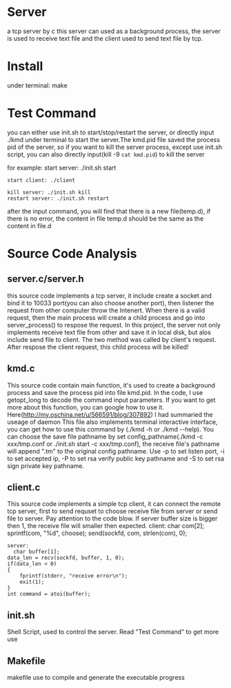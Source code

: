 Server
======

  a tcp server by c
  this server can used as a background process, the server is used to receive text file and the client used to send text file by tcp.
  

Install
=======
under terminal:
  make


Test Command
============
  you can either use init.sh to start/stop/restart the server, or directly input ./kmd under terminal to start the server.The kmd.pid file saved the process pid of the server, so if you want to kill the server process, except use init.sh script, you can also directly input(kill -9 `cat kmd.pid`) to kill the server
  
  for example:
    start server:  ./init.sh start
    
    start client: ./client
    
    kill server: ./init.sh kill
    restart server: ./init.sh restart

  after the input command, you will find that there is a new file(temp.d), if there is no error, the content in file temp.d should be the same as the content in file.d

Source Code Analysis
====================
server.c/server.h
-----------------
  this source code implements a tcp server, it include create a socket and bind it to 10033 port(you can also choose another port), then listener the request from other computer throw the Intenert. When there is a valid request, then the main process will create a child process and  go into server_process() to respose the request.
  In this project, the server not only implements receive text file from other and save it in local disk, but alos include send file to client. The two method was called by client's request. After respose the client request, this child process will be killed!

kmd.c
-----
  This source code contain main function, it's used to create a background process and save the process pid into file kmd.pid. In the code, I use getopt_long to decode the command input parameters. If you want to get more about this function, you can google how to use it. Here(http://my.oschina.net/u/566591/blog/307892) I had summaried the useage of daemon
  This file also implements terminal interactive interface, you can get how to use this command by (./kmd -h or ./kmd --help).
  You can choose the save file pathname by set config_pathname(./kmd -c xxx/tmp.conf or ./init.sh start -c xxx/tmp.conf), the receive file's pathname will append ".tm" to the original config pathname.
  Use -p to set listen port, -i to set accepted ip, -P to set rsa verify public key pathname and -S to set rsa sign private key pathname.
  
client.c
--------
  This source code implements a simple tcp client, it can connect the remote tcp server, first to send requset to choose receive file from server or send file to server. Pay attention to the code blow. If server buffer size is bigger then 1, the receive file will smaller then expected.
  client:
    char com[2]; 
	  sprintf(com, "%d", choose);
	  send(sockfd, com, strlen(com), 0);
	
	server:
	  char buffer[1];
  	data_len = recv(sockfd, buffer, 1, 0); 
  	if(data_len < 0)
  	{
  		fprintf(stderr, "receive error\n");
  		exit(1);
  	}
  	int command = atoi(buffer);
	
  
init.sh
-------
  Shell Script, used to control the server. Read "Test Command" to get more use

Makefile
--------
  makefile use to compile and generate the executable progress
